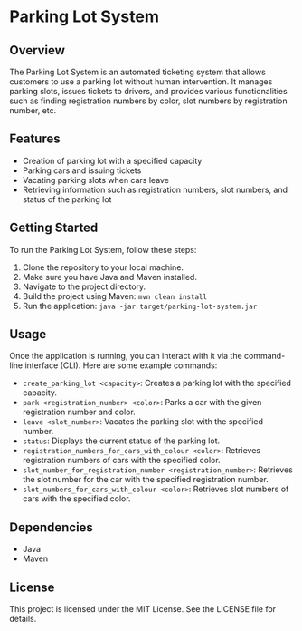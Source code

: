 # Parking Lot System

## Overview
The Parking Lot System is an automated ticketing system that allows customers to use a parking lot without human intervention. It manages parking slots, issues tickets to drivers, and provides various functionalities such as finding registration numbers by color, slot numbers by registration number, etc.

## Features
- Creation of parking lot with a specified capacity
- Parking cars and issuing tickets
- Vacating parking slots when cars leave
- Retrieving information such as registration numbers, slot numbers, and status of the parking lot

## Getting Started
To run the Parking Lot System, follow these steps:

1. Clone the repository to your local machine.
2. Make sure you have Java and Maven installed.
3. Navigate to the project directory.
4. Build the project using Maven: `mvn clean install`
5. Run the application: `java -jar target/parking-lot-system.jar`

## Usage
Once the application is running, you can interact with it via the command-line interface (CLI). Here are some example commands:

- `create_parking_lot <capacity>`: Creates a parking lot with the specified capacity.
- `park <registration_number> <color>`: Parks a car with the given registration number and color.
- `leave <slot_number>`: Vacates the parking slot with the specified number.
- `status`: Displays the current status of the parking lot.
- `registration_numbers_for_cars_with_colour <color>`: Retrieves registration numbers of cars with the specified color.
- `slot_number_for_registration_number <registration_number>`: Retrieves the slot number for the car with the specified registration number.
- `slot_numbers_for_cars_with_colour <color>`: Retrieves slot numbers of cars with the specified color.

## Dependencies
- Java
- Maven

## License
This project is licensed under the MIT License. See the LICENSE file for details.
